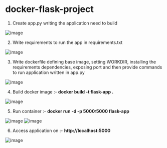 # docker-flask-project

1. Create app.py writing the application need to build

![image](https://github.com/user-attachments/assets/0c0e8db1-357d-4b8b-9178-a7fa86ea93ad)

2. Write requirements to run the app in requirements.txt

![image](https://github.com/user-attachments/assets/7638322d-b67d-4f42-b512-d4791789e51d)

3. Write dockerfile defining base image, setting WORKDIR, installing the requirements dependencies, exposing port and then provide commands to run application written in app.py

![image](https://github.com/user-attachments/assets/17e21ae6-7c03-4241-8779-728399569490)

4. Build docker image :- **docker build -t flask-app .**

![image](https://github.com/user-attachments/assets/2e4fcdd7-5e99-4b9d-9c3b-c1d247d0f1dd)

5. Run container :- **docker run -d -p 5000:5000 flask-app**

![image](https://github.com/user-attachments/assets/dae99350-7c6c-4b34-88c9-8935b0b83475)
![image](https://github.com/user-attachments/assets/01ec0ce2-0a1c-4c46-9a13-8790abb1fbf6)

6. Access application on :- **http://localhost:5000**

![image](https://github.com/user-attachments/assets/4b27de17-9093-484d-925e-37ec7086e9a5)
